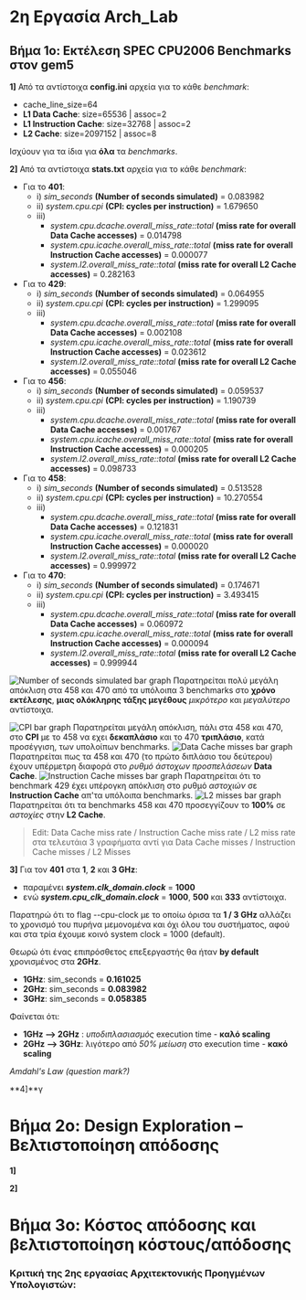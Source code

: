 ﻿# 2η Εργασία Arch_Lab

## Βήμα 1ο: Εκτέλεση SPEC CPU2006 Benchmarks στον gem5

**1]** Από τα αντίστοιχα **config.ini** αρχεία για το κάθε _benchmark_:
* cache_line_size=64
* **L1 Data Cache**: size=65536 | assoc=2
* **L1 Instruction Cache**: size=32768 | assoc=2
* **L2 Cache**: size=2097152 | assoc=8

Ισχύουν για τα ίδια για **όλα** τα _benchmarks_.

**2]** Από τα αντίστοιχα **stats.txt** αρχεία για το κάθε _benchmark_:
 * Για το **401**:  
	* i) *sim_seconds* **(Number of seconds simulated)** = 0.083982
	* ii) *system.cpu.cpi* **(CPI: cycles per instruction)** = 1.679650
	* iii)  
		* *system.cpu.dcache.overall_miss_rate::total* **(miss rate for overall Data Cache accesses)** = 0.014798 
		* *system.cpu.icache.overall_miss_rate::total* **(miss rate for overall Instruction Cache accesses)**  = 0.000077
		*  *system.l2.overall_miss_rate::total* **(miss rate for overall L2 Cache accesses)** = 0.282163
 * Για το **429**:  
	* i) *sim_seconds* **(Number of seconds simulated)** = 0.064955
	* ii) *system.cpu.cpi* **(CPI: cycles per instruction)** = 1.299095
	* iii)  		
		* *system.cpu.dcache.overall_miss_rate::total* **(miss rate for overall Data Cache accesses)** =  0.002108
		* *system.cpu.icache.overall_miss_rate::total* **(miss rate for overall Instruction Cache accesses)**  = 0.023612
		*  *system.l2.overall_miss_rate::total* **(miss rate for overall L2 Cache accesses)** = 0.055046
 * Για το **456**:  
	* i) *sim_seconds* **(Number of seconds simulated)** = 0.059537
	* ii) *system.cpu.cpi* **(CPI: cycles per instruction)** = 1.190739 
	* iii)    		
		* *system.cpu.dcache.overall_miss_rate::total* **(miss rate for overall Data Cache accesses)** = 0.001767
		* *system.cpu.icache.overall_miss_rate::total* **(miss rate for overall Instruction Cache accesses)**  = 0.000205
		*  *system.l2.overall_miss_rate::total* **(miss rate for overall L2 Cache accesses)** = 0.098733
 * Για το **458**:  
	* i) *sim_seconds* **(Number of seconds simulated)** = 0.513528
	* ii) *system.cpu.cpi* **(CPI: cycles per instruction)** =  10.270554
	* iii)    		
		* *system.cpu.dcache.overall_miss_rate::total* **(miss rate for overall Data Cache accesses)** = 0.121831
		* *system.cpu.icache.overall_miss_rate::total* **(miss rate for overall Instruction Cache accesses)**  = 0.000020
		*  *system.l2.overall_miss_rate::total* **(miss rate for overall L2 Cache accesses)** = 0.999972
 * Για το **470**:  
	* i) *sim_seconds* **(Number of seconds simulated)** = 0.174671
	* ii) *system.cpu.cpi* **(CPI: cycles per instruction)** = 3.493415
	* iii)    		
		* *system.cpu.dcache.overall_miss_rate::total* **(miss rate for overall Data Cache accesses)** = 0.060972
		* *system.cpu.icache.overall_miss_rate::total* **(miss rate for overall Instruction Cache accesses)**  = 0.000094
		*  *system.l2.overall_miss_rate::total* **(miss rate for overall L2 Cache accesses)** = 0.999944

![Number of seconds simulated bar graph](https://lh3.googleusercontent.com/CbtTNIyHiQemmabBYfItfiP0YMSulbYrMNfSGGCN6mElDMNzLXjaHB-Mq2419emnpm3b46uMxJ_zQhdsYnd7vEQC0fc_2-gp5zasDFF8wdgaJjKJcvu7vqoHieMAC6QOecdeZvfK_ocNdPU6wj-gfo04pGXfkUNPY1MDbAVtEU7OtJBMsxrSNbG3QzNTB9T8jMA7DCvB6C2DbJbrnKYl1bRhZ8m6Wo1ANPMsOR0G2v46fijVpFPpe2mKc_u90fKw0vJZPMUBE0XGmdQ4gJK7biVTlMB9LKzq8thqbOL2RG7nTEQplXT0Nqh9wiDjfIwQ0MJEEcOopVFVZZvpbYrLRwYhko07-rX_GgqStREKaIwxenq857OIWWeGi27HAcx_lxD-wQQk1MjV-AGbFpkzJKTWiTpNYkw1egsEnEzra4x4ne3oH7mdFskYdCvJo8eiWYlk3QZHZIR7JRfhLnXCoGGGAvyRaCmpwbBBtAkWvz_JLSFVzZdCa98UxNkZ3Ee-qkIb6xMN10Z9QRqqVDC4yIK6io5FU7W06vHTFj5nHYdPiNsMZI_YFjQTFNgUaLxY3M-VhrAmqsNUdXjqetX7eurT9YvsOAviQDvbX9eW5ckqipqP6ffTjjN8kUhM2fJFAyEbSFctwLD60RkVJa2T5FF5-LNqJq4B5n9apW3rOXhwCVkCq5H98kLRscdxDUy9mCdrA6o7kQkuY0UDd2ixIhvohdXXSMz6-Q3JOVKs59Bed5jDOD2DFER0FaMHNhtmkE_Svf7wt5abKvP3VTTIPq-BeEgTinjDCJxzKAFS5ebUl0KDDRcGrbYoq_IHN-SyphHXZdC61_nUqS0rv8CG5v-nboEjzhAc1ReHtSfChIiEb1mghYbyuX3i59y2ZVTa9_eFnY4RZsN027QhblLo8B72H-IEu7jNleE5lw9YuVOXCwrnX81-3jjyxh8S-0TePZhMmE9vWEE9wBs2ILUG1-8eKiEr7AmAp0x1Jzs30u1wIF8xcE-34tTU=w700-h400-no?authuser=0)
Παρατηρείται πολύ μεγάλη απόκλιση στα 458 και 470 από τα υπόλοιπα 3 benchmarks στο **χρόνο εκτέλεσης**, **μιας ολόκληρης τάξης μεγέθους** *μικρότερο* και *μεγαλύτερο* αντίστοιχα.

![CPI bar graph](https://lh3.googleusercontent.com/F3uOOYrkWZDmisxO5ruLG_0eprwknUGNGQxV0WV3RRIaQR3D3oe_n5seMhDV-eF5qL4Oz7MtwdLgcSFSI0HPk2ZtuIQRBXMnAgEDcJLBat68j1pA7zbPIbA7x37grfbnDvE97PQxE5NCxL5DWIJmfO113qL72U4enJzGR534SnP0CPkP6jHQYT616U07KiS1GlnLltHpI8ExwwhdmTSeDavtGQd1_WWBMz4SRsCjFeTXUwSYBvjfUMsn3WKLWLLsEYypK89ddgZ2bkH89PB-YSxq9Pv9TRgffGoaWfC29fGGqPNHWQYocDIWh1BsQQNpzjU-oiJgCX6PcaReqaQGxTznMcwKKspNisRP7S10djRZP59Bf2Gc5lhM5xlzfiCd8sdJwqbxybfzFozjpwK6qElY_XvKjPbQHueOIWYmddqTpmD0l5BLpL8LoMxZ0jhAW2s6AATSJ6-1nHPvVxdepixsREAUmpaYMm4ncPAHNFz7lY3Q4WAhoj6Qi6LGB2XhnaJ_SOv5_Fnocdu0D3wSyApoat-bJ63yrq_ycO0r6qr5l0t9JQwaZ-ZNg4vNn0WV0WWibW2Vs7FwDVgqhbY9ozMlxjsfWc_ttpx0Vq5Cj1pm9gt5xU0MUlLcgHIoese4KU_iB7J0-EDDg9YpnYgVYtGniWYFaTxxf8a39v25dONdYj6S8WN2qogu71KgXyNdbeL6xUjYZUirqra5EqCWyst-rrmqF05wHu-k7Bd3sU9Uz5pBi39YruHdCkp26J773lPrwktQJCY7e4Wks7ApAM81s0__aEMMUmW8c-KcXlC4mKyLaq_Cfjo7R9Z4OLAYB09fpV-yGk_f9t34g-eeF4m1ZLRqlNH0V9xyz8u5OImgQy-XkxtH1t91DnAGrTqtZzDAKIyuX2toPNXoGDwvyiQMhk7HlX6UkGX99pq3ZNF2_TzEY7fRcfSTNtDfpIfsbHc2UiIRrQNqJCZ9S-tuYLRoTA8MTT2NyZKcbQdRiJNeOBKIc3ia8bhO=w702-h397-no?authuser=0)
Παρατηρείται μεγάλη απόκλιση, πάλι στα 458 και 470, στο **CPI** με το 458 να εχει **δεκαπλάσιο** και το 470 **τριπλάσιο**, κατά προσέγγιση, των υπολοίπων benchmarks.
![Data Cache misses bar graph](https://lh3.googleusercontent.com/1SA2rAJj6xXxQG7HbTdLEhHK0tI5oYjfHre5SEtodLvLS-8Ek6rWlf7GlmOnt5Axoi-XAowtij6qq1tCw_udzQNoRv7wSqJRBL6yh5DXEsH1RNDcai8WKJEyYbuTwNXDtJW2itD-Pv9ZyxO45ELCwyke7p4v_-JtoZ90ISsYdlmww2s4N3yD2k6pzbKLL1QHsAUWkKeamEm2utIzoEpmEWGjmxKRw8S9nodj0eNEYFW6RW1qmsQpJlWj-kPydSb06uH9EidXgul5IGT33DnekSitCLHbGrh-6TIxauLwoozpWz-8l9urMK1WK7WsK8Bmorfma1QAfcVTXj-oct2b46c2e3UDAAUZlTBDfeKBTiwB1oj-zjCzZWOOdcSdFH3iPJVdunpLDWZ3FLNb-9oOBXsiuRzhTW_IqvEf5G6xb9cFf5WGpd39IbJ8fKghIfjwDoyeou2JyCn9vHMpZ8QyoUaN5ofy0SPaELVSRKKB5WOOoL-1jSFkzgF8UQE8lxzs03qTuEcsIY0hSjVwcApIzttjyxj28D1KqutumOKvMOpEXno49zTpNiwRqy9hvVCNdTI9SG8XnQVeLsVpbkoiALmD3lGT3kikX9_hAB5HbBb0CdP1QwTndoTFNUzfG7RXmfByrx_43PrYft0zvH0yFdWOXNp_WdOAQTLkZA5zVAzeBBah3cO4QRMQWCOXCAwGJfIFaTijhlSLbI9iHOPGMUiycp-1Aty535oojmaN-9wDG2Gy5z30Z1NulqYDpK9KwcUTU7JKRx8tewpYO7b38H90-4lblubqhVAG6zVxogxjXfZWKdHGITe5q6c9HXMi1FWdn0mF8wb6_mM6yrxPNuxnKMz73oeAIJOghqFwEd6vnOdC_rcNV1mEqXXCcu5JBGt96f31xaMZa-1uPluc4c5XqxBNR-oAjcO1_hJxkOnBTHT2_kX4Q8Jv4n_Mtq8dvC1e-chmnIE6o_XDu2niP3lDDW34ogL3bu8bELSuDIwTiimZy5Y_EAH1=w695-h398-no?authuser=0)
Παρατηρείται πως τα 458 και 470 (το πρώτο διπλάσιο του δεύτερου) έχουν υπέρμετρη διαφορά στο *ρυθμό άστοχων προσπελάσεων* **Data Cache**. 
![Instruction Cache misses bar graph](https://lh3.googleusercontent.com/MMxC17xBtx9eZT1hT0qx6vaIOnD883rZVmcXgtaf0xXQ1I1F_l-M7BGkMP51yFLlAb8GoRt7SCJ0sm_4b1oZOLVKR5pkgsoMvpKsfr1casjjiGlAI-o4gEmBRdnxw9gs_LyrgJHv1KfZIgjiMETrFbL7GQ8-OQfirYJmIdwW-ATaOPQxg1h82NKvR39-ocUk6ofdix_wIZUEFSm48rQbhbq6qplsjyRK58p6IHlyIl89IyT2efDypRYPDFqd_Y9J8Xh51KcarjykMocd4mTLccDKtPOUGIXXHrHmCbUuK1yncIKm4O2s-LHy_BcgkbN0W-Pcy462MNmd6WYLiVS3SdmlRXhtfrXWtkemga-NdEHehlk-lHBuQdjeJq9jYDizxHZZfYHJSIdFsh83VpLaZ0kW5K1ulewjOGXmGYQ0cYf0m8uRm5ZhIqKl9saJtUaoNVJjiiGFp8S6xQMbVihX2gmqKTAw5SyeSbk9X5DYO56T1ThApZfhA7XZL0sXQZIvjbIAlr5pDsH6IhV_7kWVKqb5Y1ng0QyG5aFnfyKIGmQMnh7j9kYoOtcOxT6cLVA5gNL5tZopIQauEtSS7sIKJUg4N3zAU0FNkvc6iVH7zvYy_tA25iGSNKKzDTjZB9qYnGwmmuQvlNXDg-zHPbtLdmkasIPIe6faxkd6AzQK191no_X4ejzmQs8BH6r5gkKimoWtjNGDpgxhe-CsOQZ043sUmBB3PRKCYbLWTvhNle6ndK2T184mO5S8QfeEr0iazceolLQBvyI1LNm54HJioWjwQyltjwG-vqf4VRslGaAi5I85JwrG2QQbw42XLVGNGfezjcvBLCQ7XAR5ayd0s1AAH0I6CvJd3BgdcwdmKPbYfE7RRvqJdFsbHwW6KnR8W8Ks3sIxZEZNIvwsx8y_9PVHzPe0eVGExSO-AGuweujBav1OWbmUVTwUQk16e-6Pw1RKPwGQkSesTGLi0p_PshPxdF8_SfCVBN1w6ZJOhtN8iFd_7vRx8fod=w700-h400-no?authuser=0)
Παρατηρείται ότι το benchmark 429 έχει υπέρογκη απόκλιση στο ρυθμό *αστοχιών* σε **Instruction Cache** απ'τα υπόλοιπα benchmarks.
![L2 misses bar graph](https://lh3.googleusercontent.com/MNAj-R_wUinBC_EN8Uv1T0JYb7XW_XU_3_35LeE7wywdGcIa6CFj-y13v0b4m6BO21ePFf4ed5FZwn5AVMBhcLDiySkAHqGSanILVYhTFdNKqJ3lWfon612IYRxBZW-SF3mQgTUtQRP0Y6kDvqUth25LsBIJHcIlWHsDfqVlConPON01wJXdrnbVs3ztDOf2L8Tbb2aJ4lE2IxbyBULC2CUnBmYac2pHcA6BVvqP3uj4m5MRwsnPjD7BNAkkHSNgr6zLrSl9_W9LnddeeMkrkg1Vi0xz-ki6fPf_ablB0auk7MKTM3x4OW1bVILHJrFLmcAFtIzq9p-UmB8DsZnm0JBGx6ev_6bxDtW7dbNkuUg1CNNiTPVGGUiy94em2fErj5Gz3-8xAXbBd5WywxhQp9LLyCbzb3kvsrLnMl5IfiErK89KqsE8ro1Bf7KSuziLGISf9IV6SJbhSvvFl63wcPYJocSt6eMAC8psQnh_DE-rKXxtblDHC_e4UPeamK4HbDfYdhRuG6gUGj3-cdVU8U-kNexwhGifZGe6p_36jGnI8jtowXvqLBjXWy00z9b_9xgD_qkdnbmEfbhrEGnfGgHS4rEot0Uz2oZv02xe1SZDFpQnyCbjAYMCr9r78CwYcDuhjtdOUnKHvNV8zmjN6WmHQIF12oxxtHMjxGakfn8e4A75-KPxfuVq80-8N5m3P20RHU70vpyus2KnYPbkNOoh-t_gI3NQ7LLrtLUV9N5MUe4L_rw7KJ_ldhttl3krmxGg4C-ysT3q59HcW6wVozMorVsiLlOYQs3C6blcTo2tW8_DYjEYwRERUUFSmpVu0eLPF3ViDCXjTbzIO3DCbl-hCm9PLOUsjPF5moPG-0beEZ4U3pOdKbP9LauysXcXcJbzBXgZ_8wPWlThmDTozp6dt94VdZKroLHvvfsydjM9bDtyjbHxZ9Pl24jYDyPkI2t9597MWdCARvk3TPncWSFKhCl4tRWjaFFyclp0-fU508dKzMJP0YU1=w700-h403-no?authuser=0)
Παρατηρείται ότι τα benchmarks 458 και 470 προσεγγίζουν το **100%** σε *αστοχίες* στην  **L2 Cache**.
>Edit: Data Cache miss rate / Instruction Cache miss rate / L2 miss rate στα τελευτάια 3 γραφήματα αντί για Data Cache misses / Instruction Cache misses / L2 Misses

**3]** Για τον **401** στα **1**, **2** και **3 GHz**:
 * παραμένει ***system.clk_domain.clock*** = **1000**
 * ενώ ***system.cpu_clk_domain.clock*** = **1000**, **500** και **333** αντίστοιχα.
 
 Παρατηρώ ότι το flag --cpu-clock με το οποίω όρισα τα **1 / 3 GHz** αλλάζει το χρονισμό του πυρήνα μεμονομένα και όχι όλου του συστήματος, αφού και στα τρία έχουμε κοινό system clock = 1000 (default). 

Θεωρώ ότι ένας επιπρόσθετος επεξεργαστής θα ήταν **by default** χρονισμένος στα **2GHz**.

 * **1GHz**: sim_seconds = **0.161025**
 * **2GHz**: sim_seconds = **0.083982**
 * **3GHz**: sim_seconds = **0.058385**

Φαίνεται ότι:
* **1GHz --> 2GHz** : *υποδιπλασιασμός* execution time - **καλό scaling**
* **2GHz --> 3GHz**:  λιγότερο από *50% μείωση* στο execution time - **κακό scaling**

*Amdahl's Law (question mark?)*

**4]**γ


# Βήμα 2ο: Design Exploration – Βελτιστοποίηση απόδοσης
**1]**

**2]**

# Βήμα 3ο: Κόστος απόδοσης και βελτιστοποίηση κόστους/απόδοσης




### Κριτική της 2ης εργασίας Αρχιτεκτονικής Προηγμένων Υπολογιστών:
